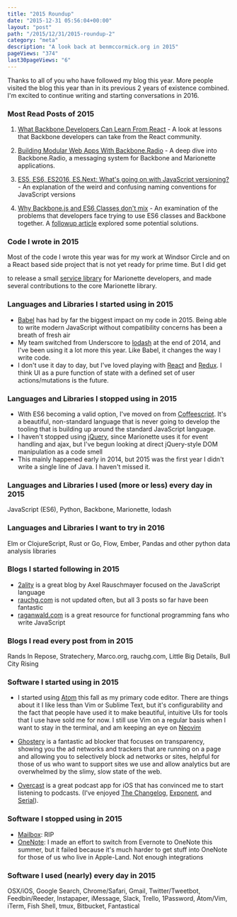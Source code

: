 ```yaml
---
title: "2015 Roundup"
date: "2015-12-31 05:56:04+00:00"
layout: "post"
path: "/2015/12/31/2015-roundup-2"
category: "meta"
description: "A look back at benmccormick.org in 2015"
pageViews: "374"
last30pageViews: "6"
---
```


Thanks to all of you who have followed my blog this year. More people visited the blog this year than in its previous 2 years of existence combined.  I'm excited to continue writing and starting conversations in 2016.

### Most Read Posts of 2015

1. [What Backbone Developers Can Learn From React][bbreact] - A look at lessons that Backbone developers can take from the React community.

2. [Building Modular Web Apps With Backbone.Radio][radio] - A deep dive into Backbone.Radio, a messaging system for Backbone and Marionette applications.

3. [ES5, ES6, ES2016, ES.Next: What's going on with JavaScript versioning?][versions] - An explanation of the weird and confusing naming conventions for JavaScript versions

4. [Why Backbone.js and ES6 Classes don't mix][bbclass] - An examination of the problems that developers face trying to use ES6 classes and Backbone together.  A [followup article][bbfollowup] explored some potential solutions.


### Code I wrote in 2015

Most of the code I wrote this year was for my work at Windsor Circle and on a React based side project that is not yet ready for prime time.  But I did get

to release a small [service library][mnservice] for Marionette developers, and made several contributions to the core Marionette library.

### Languages and Libraries I started using in 2015

- [Babel][babel] has had by far the biggest impact on my code in 2015.  Being able to write modern JavaScript without compatibility concerns has been a breath of fresh air
- My team switched from Underscore to [lodash][lodash] at the end of 2014, and I've been using it a lot more this year.  Like Babel, it changes the way I write code.
- I don't use it day to day, but I've loved playing with [React][react] and [Redux][redux].  I think UI as a pure function of state with a defined set of user actions/mutations is the future.

### Languages and Libraries I stopped using in 2015

- With ES6 becoming a valid option, I've moved on from [Coffeescript][coffeescript].  It's a beautiful, non-standard language that is never going to develop the tooling that is building up around the standard JavaScript language.
- I haven't stopped using [jQuery][jquery], since Marionette uses it for event handling and ajax, but I've begun looking at direct jQuery-style DOM manipulation as a code smell
- This mainly happened early in 2014, but 2015 was the first year I didn't write a single line of Java.  I haven't missed it.

### Languages and Libraries I used (more or less) every day in 2015

JavaScript (ES6), Python, Backbone, Marionette, lodash

### Languages and Libraries I want to try in 2016

Elm or ClojureScript, Rust or Go, Flow, Ember, Pandas and other python data analysis libraries

### Blogs I started following in 2015

- [2ality](http://www.2ality.com/) is a great blog by Axel Rauschmayer focused on the JavaScript language
- [rauchg.com](http://rauchg.com/essays) is not updated often, but all 3 posts so far have been fantastic
- [raganwald.com](http://raganwald.com/) is a great resource for functional programming fans who write JavaScript


### Blogs I read every post from in 2015

Rands In Repose, Stratechery, Marco.org, rauchg.com, Little Big Details, Bull City Rising

### Software I started using in 2015

- I started using [Atom][atom] this fall as my primary code editor.  There are things about it I like less than Vim or Sublime Text, but it's configurability and the fact that people have used it to make beautiful, intuitive UIs for tools that I use have sold me for now.  I still use Vim on a regular basis when I want to stay in the terminal, and am keeping an eye on [Neovim][neovim]

- [Ghostery][ghostery] is a fantastic ad blocker that focuses on transparency, showing you the ad networks and trackers that are running on a page and allowing you to selectively block ad networks or sites, helpful for those of us who want to support sites we use and allow analytics but are overwhelmed by the slimy, slow state of the web.

- [Overcast][overcast] is a great podcast app for iOS that has convinced me to start listening to podcasts.  (I've enjoyed [The Changelog][changelog], [Exponent][exponent], and [Serial][serial]).

### Software I stopped using in 2015

- [Mailbox](https://www.mailboxapp.com/): RIP
- [OneNote](https://www.onenote.com/): I made an effort to switch from Evernote to OneNote this summer, but it failed because it's much harder to get stuff into OneNote for those of us who live in Apple-Land.  Not enough integrations

### Software I used (nearly) every day in 2015

OSX/iOS, Google Search, Chrome/Safari, Gmail, Twitter/Tweetbot, Feedbin/Reeder, Instapaper, iMessage, Slack, Trello, 1Password, Atom/Vim, iTerm, Fish Shell, tmux, Bitbucket, Fantastical



[bbreact]: http://benmccormick.org/2015/09/09/what-can-backbone-developers-learn-from-react/
[radio]: http://benmccormick.org/2015/01/26/backbone-radio/
[versions]: http://benmccormick.org/2015/09/14/es5-es6-es2016-es-next-whats-going-on-with-javascript-versioning/
[bbclass]: http://benmccormick.org/2015/04/07/es6-classes-and-backbone-js/
[bbfollowup]: http://benmccormick.org/2015/07/06/backbone-and-es6-classes-revisited/
[mnservice]: http://benmccormick.org/2015/05/25/marionette-service-service-objects-for-marionette/
[babel]: https://babeljs.io/
[lodash]: https://lodash.com/
[react]: https://facebook.github.io/react/
[redux]: https://github.com/rackt/redux
[coffeescript]: http://coffeescript.org/
[jquery]: http://jquery.com/
[neovim]: https://neovim.io/
[atom]: https://atom.io/
[ghostery]: https://www.ghostery.com/
[overcast]: https://overcast.fm/
[serial]: https://serialpodcast.org/
[exponent]: http://exponent.fm/
[changelog]: https://changelog.com/podcast/
